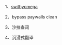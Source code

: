 1、[swithyomega](https://chromewebstore.google.com/detail/proxy-switchyomega/padekgcemlokbadohgkifijomclgjgif?hl=zh-CN)

2、bypass paywalls clean

3、沙拉查词

4、沉浸式翻译


